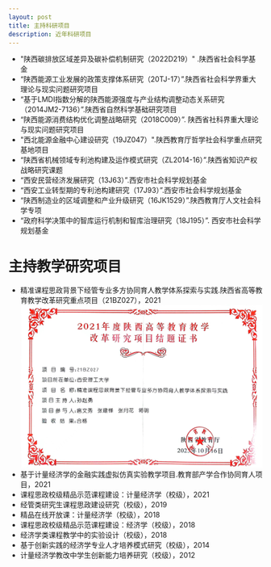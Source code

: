 ```yaml
---
layout: post
title: 主持科研项目
description: 近年科研项目
---
```

* "陕西碳排放区域差异及碳补偿机制研究（2022D219）" .陕西省社会科学基金
* “陕西能源工业发展的政策支撑体系研究（20TJ-17）”.陕西省社会科学界重大理论与现实问题研究项目
* “基于LMDI指数分解的陕西能源强度与产业结构调整动态关系研究（2014JM2-7136）”.陕西省自然科学基础研究项目
* “陕西能源消费结构优化调整战略研究（2018C009）”. 陕西省社科界重大理论与现实问题研究项目
* "西北能源金融中心建设研究（19JZ047）".陕西教育厅哲学社会科学重点研究基地项目
* “陕西省机械领域专利池构建及运作模式研究（ZL2014-16）”.陕西省知识产权战略研究课题
* “西安民营经济发展研究（13J63）”.西安市社会科学规划基金
* “西安工业转型期的专利池构建研究（17J93）”.西安市社会科学规划基金
* “陕西制造业的区域调整和产业升级研究（16JK1529）”.陕西教育厅人文社会科学专项
* “政府科学决策中的智库运行机制和智库治理研究（18J195）”. 西安市社会科学规划基金

# 主持教学研究项目
* 精准课程思政背景下经管专业多方协同育人教学体系探索与实践.陕西省高等教育教学改革研究重点项目（21BZ027），2021
![image](https://github.com/dakuamao/sun/blob/master/assets/images/jtzs.jpg)
* 基于计量经济学的金融实践虚拟仿真实验教学项目.教育部产学合作协同育人项目，2021
* 课程思政校级精品示范课程建设：计量经济学（校级），2021
* 经管类研究生课程思政建设研究（校级），2019
* 精品在线开放课：计量经济学（校级），2018
* 课程思政校级精品示范课程建设：经济学（校级），2018
* 经济学类课程教学中的实验设计（校级），2018
* 基于创新实践的经济学专业人才培养模式研究（校级），2014
* 计量经济学教改中学生创新能力培养研究（校级），2012


